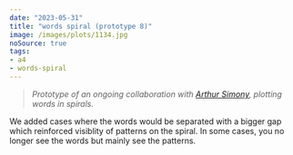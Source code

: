 ```yaml
---
date: "2023-05-31"
title: "words spiral (prototype 8)"
image: /images/plots/1134.jpg
noSource: true
tags:
- a4
- words-spiral
---
```


> *Prototype of an ongoing collaboration with [Arthur Simony](https://www.instagram.com/arthursimony), plotting words in spirals.*

We added cases where the words would be separated with a bigger gap which reinforced visiblity of patterns on the spiral. In some cases, you no longer see the words but mainly see the patterns.